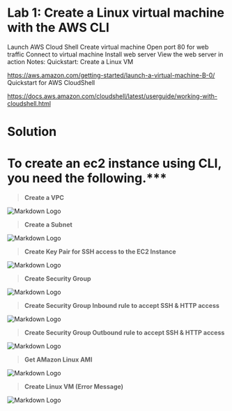 # Lab 1: Create a Linux virtual machine with the AWS CLI

Launch AWS Cloud Shell
Create virtual machine
Open port 80 for web traffic
Connect to virtual machine
Install web server
View the web server in action
Notes: Quickstart: Create a Linux VM

https://aws.amazon.com/getting-started/launch-a-virtual-machine-B-0/ Quickstart for AWS CloudShell

https://docs.aws.amazon.com/cloudshell/latest/userguide/working-with-cloudshell.html


# Solution
# To create an ec2 instance using CLI, you need the following.***

>**Create a VPC**

![Markdown Logo](https://imageupload.io/ib/5lSrLaJsJJOFtwE_1692175247.png) &nbsp;


>**Create a Subnet**

![Markdown Logo](https://imageupload.io/ib/7odImtp4ld6hdRO_1692175308.png) &nbsp;

>**Create Key Pair for SSH access to the EC2 Instance**

![Markdown Logo](https://imageupload.io/ib/f12zoLkcxgwIe0X_1692175374.png) &nbsp;


>**Create Security Group**

![Markdown Logo](https://imageupload.io/ib/k4g4umpHeqCHipt_1692175408.png) &nbsp;


>**Create Security Group Inbound rule to accept SSH & HTTP access**

![Markdown Logo](https://imageupload.io/ib/opsNRzQmEbxHpgQ_1692175438.png) &nbsp;


>**Create Security Group Outbound rule to accept SSH & HTTP access**

![Markdown Logo](https://imageupload.io/ib/c4RO9r8TCcx7uC3_1692175466.png) &nbsp;


>**Get AMazon Linux AMI**

![Markdown Logo](https://imageupload.io/ib/xaWDhM601WAxZXb_1692175579.png) &nbsp;


>**Create Linux VM (Error Message)**

![Markdown Logo](https://imageupload.io/ib/xQRxbbJTFsM5SqD_1692175627.png) &nbsp;